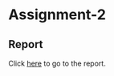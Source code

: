 # Assignment-2

## Report
Click [here](https://docs.google.com/document/d/1NVbeENVr_y2Vk4a2mX-1_r00AFJf70DqPB78q6xgc3g/edit#) to go to the report.</br>